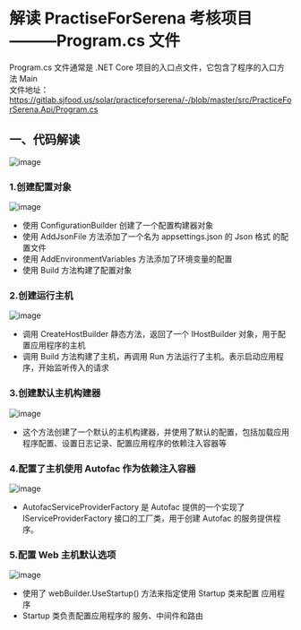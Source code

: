 # 解读 PractiseForSerena 考核项目———Program.cs 文件
Program.cs 文件通常是 .NET Core 项目的入口点文件，它包含了程序的入口方法 Main    
文件地址：https://gitlab.sjfood.us/solar/practiceforserena/-/blob/master/src/PracticeForSerena.Api/Program.cs   

## 一、代码解读
![image](https://github.com/vlvvh/C-sharp-learn/assets/160467935/f38ecf20-bb67-4e91-bdf3-23ff16d4228a)
### 1.创建配置对象
![image](https://github.com/vlvvh/C-sharp-learn/assets/160467935/95b66faf-5ffa-4607-80a3-08a9a62e3814)
- 使用 ConfigurationBuilder 创建了一个配置构建器对象
- 使用 AddJsonFile 方法添加了一个名为 appsettings.json 的 Json 格式 的配置文件
- 使用 AddEnvironmentVariables  方法添加了环境变量的配置
- 使用 Build 方法构建了配置对象

### 2.创建运行主机
![image](https://github.com/vlvvh/C-sharp-learn/assets/160467935/6d92c78c-e3f3-4dee-ae41-4c11d7772261)
- 调用 CreateHostBuilder 静态方法，返回了一个 IHostBuilder 对象，用于配置应用程序的主机
- 调用 Build 方法构建了主机，再调用 Run 方法运行了主机。表示启动应用程序，开始监听传入的请求

### 3.创建默认主机构建器
![image](https://github.com/vlvvh/C-sharp-learn/assets/160467935/20edb1a5-5cca-4465-a938-1e5df76b7e17)
- 这个方法创建了一个默认的主机构建器，并使用了默认的配置，包括加载应用程序配置、设置日志记录、配置应用程序的依赖注入容器等

### 4.配置了主机使用 Autofac 作为依赖注入容器
![image](https://github.com/vlvvh/C-sharp-learn/assets/160467935/ee4babe9-d4ca-4d13-a2ba-6a4052fb3711)
- AutofacServiceProviderFactory 是 Autofac 提供的一个实现了 IServiceProviderFactory 接口的工厂类，用于创建 Autofac 的服务提供程序。

### 5.配置 Web 主机默认选项
![image](https://github.com/vlvvh/C-sharp-learn/assets/160467935/6c3b13e5-1ee3-4437-8d5d-0151d0a33281)
- 使用了 webBuilder.UseStartup<Startup>() 方法来指定使用 Startup 类来配置 应用程序
- Startup 类负责配置应用程序的 服务、中间件和路由

